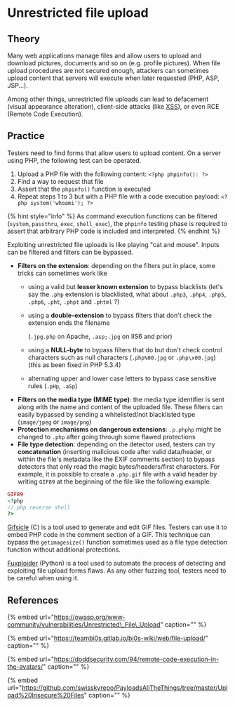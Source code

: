 # Unrestricted file upload

## Theory

Many web applications manage files and allow users to upload and download pictures, documents and so on \(e.g. profile pictures\). When file upload procedures are not secured enough, attackers can sometimes upload content that servers will execute when later requested \(PHP, ASP, JSP...\).

Among other things, unrestricted file uploads can lead to defacement \(visual appearance alteration\), client-side attacks \(like [XSS](xss-cross-site-scripting.md)\), or even RCE \(Remote Code Execution\).

## Practice

Testers need to find forms that allow users to upload content. On a server using PHP, the following test can be operated.

1. Upload a PHP file with the following content: `<?php phpinfo(): ?>`
2. Find a way to request that file
3. Assert that the `phpinfo()` function is executed
4. Repeat steps 1 to 3 but with a PHP file with a code execution payload: `<?php system('whoami'); ?>`

{% hint style="info" %}
As command execution functions can be filtered \(`system`, `passthru`, `exec`, `shell_exec`\), the `phpinfo` testing phase is required to assert that arbitrary PHP code is included and interpreted.
{% endhint %}

Exploiting unrestricted file uploads is like playing "cat and mouse". Inputs can be filtered and filters can be bypassed.

* **Filters on the extension**: depending on the filters put in place, some tricks can sometimes work like
  * using a valid but **lesser known extension** to bypass blacklists \(let's say the `.php` extension is blacklisted, what about `.php3`, `.php4`, `.php5`, `.php6`, `.pht`, `.phpt` and `.phtml` ?\)
  * using a **double-extension** to bypass filters that don't check the extension ends the filename

    \(`.jpg.php` on Apache, `.asp;.jpg` on IIS6 and prior\)

  * using a **NULL-byte** to bypass filters that do but don't check control characters such as null characters \(`.php%00.jpg` or `.php\x00.jpg`\) \(this as been fixed in PHP 5.3.4\)
  * alternating upper and lower case letters to bypass case sensitive rules \(`.pHp`, `.aSp`\)
* **Filters on the media type \(MIME type\)**: the media type identifier is sent along with the name and content of the uploaded file. These filters can easily bypassed by sending a whitelisted/not blacklisted type \(`image/jpeg` or `image/png`\)
* **Protection mechanisms on dangerous extensions**: `.p.phphp` might be changed to `.php` after going through some flawed protections
* **File type detection**: depending on the detector used, testers can try **concatenation** \(inserting malicious code after valid data/header, or within the file's metadata like the EXIF comments section\) to bypass detectors that only read the magic bytes/headers/first characters. For example, it is possible to create a `.php.gif` file with a valid header by writing `GIF89` at the beginning of the file like the following example.

```php
GIF89
<?php
// php reverse shell
?>
```

[Gifsicle](https://github.com/kohler/gifsicle) \(C\) is a tool used to generate and edit GIF files. Testers can use it to embed PHP code in the comment section of a GIF. This technique can bypass the `getimagesize()` function sometimes used as a file type detection function without additional protections.

[Fuxploider](https://github.com/almandin/fuxploider) \(Python\) is a tool used to automate the process of detecting and exploiting file upload forms flaws. As any other fuzzing tool, testers need to be careful when using it.

## References

{% embed url="https://owasp.org/www-community/vulnerabilities/Unrestricted\_File\_Upload" caption="" %}

{% embed url="https://teambi0s.gitlab.io/bi0s-wiki/web/file-upload/" caption="" %}

{% embed url="https://doddsecurity.com/94/remote-code-execution-in-the-avatars/" caption="" %}

{% embed url="https://github.com/swisskyrepo/PayloadsAllTheThings/tree/master/Upload%20Insecure%20Files" caption="" %}

